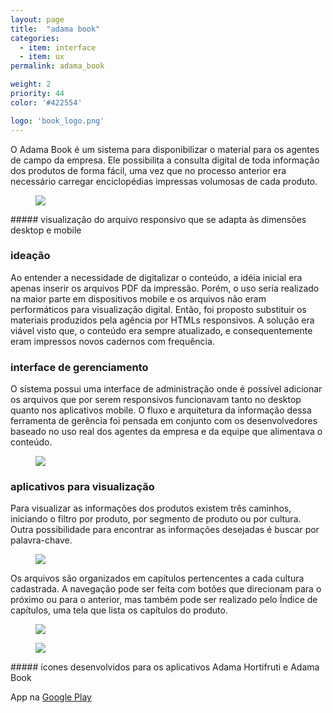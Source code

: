 ```yaml
---
layout: page
title:  "adama book"
categories:
  - item: interface
  - item: ux
permalink: adama_book

weight: 2
priority: 44
color: '#422554'

logo: 'book_logo.png'
---
```


O Adama Book é um sistema para disponibilizar o material para os agentes de campo da empresa. Ele possibilita a consulta digital de toda informação dos produtos de forma fácil, uma vez que no processo anterior era necessário carregar enciclopédias impressas volumosas de cada produto.

<figure><img src="{{ site.baseurl }}/assets/adama_book/book_mockup.jpg"/></figure>
##### visualização do arquivo responsivo que se adapta às dimensões desktop e mobile

### ideação

Ao entender a necessidade de digitalizar o conteúdo, a idéia inicial era apenas inserir os arquivos PDF da impressão. Porém, o uso seria realizado na maior parte em dispositivos mobile e os arquivos não eram performáticos para visualização digital. Então, foi proposto substituir os materiais produzidos pela agência por HTMLs responsivos. A solução era viável visto que, o conteúdo era sempre atualizado, e consequentemente eram impressos novos cadernos com frequência.

### interface de gerenciamento

O sistema possui uma interface de administração onde é possível adicionar os arquivos que por serem responsivos funcionavam tanto no desktop quanto nos aplicativos mobile. O fluxo e arquitetura da informação dessa ferramenta de gerência foi pensada em conjunto com os desenvolvedores baseado no uso real dos agentes da empresa e da equipe que alimentava o conteúdo.

<figure><img src="{{ site.baseurl }}/assets/adama_book/telas_admin.png"/></figure>

### aplicativos para visualização

Para visualizar as informações dos produtos existem três caminhos, iniciando o filtro por produto, por segmento de produto ou por cultura. Outra possibilidade para encontrar as informações desejadas é buscar por palavra-chave.

<figure><img src="{{ site.baseurl }}/assets/adama_book/fluxo.png"/></figure>

Os arquivos são organizados em capítulos pertencentes a cada cultura cadastrada. A navegação pode ser feita com botões que direcionam para o próximo ou para o anterior, mas também pode ser realizado pelo Índice de capítulos, uma tela que lista os capítulos do produto.

<figure><img class="img_small" src="{{ site.baseurl }}/assets/adama_book/adamabook.png"/></figure>

<figure><img class="img_small" src="{{ site.baseurl }}/assets/adama_book/culturas.png"/></figure>
##### ícones desenvolvidos para os aplicativos Adama Hortifruti e Adama Book

App na [Google Play](https://play.google.com/store/apps/details?id=br.com.adama.adamabook)
